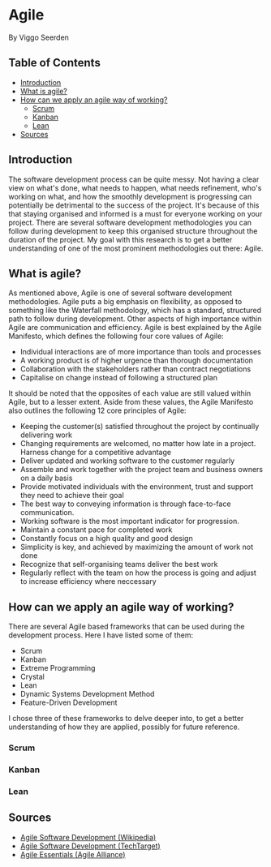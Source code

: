 # Agile
By Viggo Seerden

## Table of Contents

- [Introduction](https://github.com/ViggoSeerden/FHICT-S3-Portfolio/blob/main/Research%20Report:%20Agile.md#introduction)
- [What is agile?](https://github.com/ViggoSeerden/FHICT-S3-Portfolio/blob/main/Research%20Report:%20Agile.md#what-is-agile)
- [How can we apply an agile way of working?](https://github.com/ViggoSeerden/FHICT-S3-Portfolio/blob/main/Research%20Report:%20Agile.md#how-can-we-apply-an-agile-way-of-working)
  - [Scrum](https://github.com/ViggoSeerden/FHICT-S3-Portfolio/blob/main/Research%20Report:%20Agile.md#scrum)
  - [Kanban](https://github.com/ViggoSeerden/FHICT-S3-Portfolio/blob/main/Research%20Report:%20Agile.md#kanban) 
  - [Lean](https://github.com/ViggoSeerden/FHICT-S3-Portfolio/blob/main/Research%20Report:%20Agile.md#lean)
- [Sources](https://github.com/ViggoSeerden/FHICT-S3-Portfolio/blob/main/Research%20Report:%20Agile.md#sources)

## Introduction

The software development process can be quite messy. Not having a clear view on what's done, what needs to happen, what needs refinement, who's working on what, and how the smoothly development is progressing can potentially be detrimental to the success of the project. It's because of this that staying organised and informed is a must for everyone working on your project. There are several software development methodologies you can follow during development to keep this organised structure throughout the duration of the project. My goal with this research is to get a better understanding of one of the most prominent methodologies out there: Agile.

## What is agile?

As mentioned above, Agile is one of several software development methodologies. Agile puts a big emphasis on flexibility, as opposed to something like the Waterfall methodology, which has a standard, structured path to follow during development. Other aspects of high importance within Agile are communication and efficiency. Agile is best explained by the Agile Manifesto, which defines the following four core values of Agile:

- Individual interactions are of more importance than tools and processes
- A working product is of higher urgence than thorough documentation
- Collaboration with the stakeholders rather than contract negotiations
- Capitalise on change instead of following a structured plan

It should be noted that the opposites of each value are still valued within Agile, but to a lesser extent. Aside from these values, the Agile Manifesto also outlines the following 12 core principles of Agile:

- Keeping the customer(s) satisfied throughout the project by continually delivering work
- Changing requirements are welcomed, no matter how late in a project. Harness change for a competitive advantage
- Deliver updated and working software to the customer regularly
- Assemble and work together with the project team and business owners on a daily basis
- Provide motivated individuals with the environment, trust and support they need to achieve their goal
- The best way to conveying information is through face-to-face communication.
- Working software is the most important indicator for progression.
- Maintain a constant pace for completed work
- Constantly focus on a high quality and good design
- Simplicity is key, and achieved by maximizing the amount of work not done
- Recognize that self-organising teams deliver the best work
- Regularly reflect with the team on how the process is going and adjust to increase efficiency where neccessary

## How can we apply an agile way of working?

There are several Agile based frameworks that can be used during the development process. Here I have listed some of them:

- Scrum
- Kanban
- Extreme Programming
- Crystal
- Lean
- Dynamic Systems Development Method
- Feature-Driven Development

I chose three of these frameworks to delve deeper into, to get a better understanding of how they are applied, possibly for future reference.

### Scrum

### Kanban

### Lean

## Sources

- [Agile Software Development (Wikipedia)](https://en.wikipedia.org/wiki/Agile_software_development#Agile_software_development_practices)
- [Agile Software Development (TechTarget)](https://www.techtarget.com/searchsoftwarequality/definition/agile-software-development)
- [Agile Essentials (Agile Alliance)](https://www.agilealliance.org/agile-essentials/)
